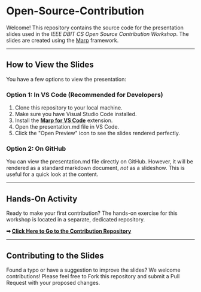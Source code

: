 # Open-Source-Contribution

Welcome! This repository contains the source code for the presentation slides used in the *IEEE DBIT CS Open Source Contribution Workshop*. The slides are created using the [Marp](https://marp.app/) framework.

---

## How to View the Slides

You have a few options to view the presentation:

### Option 1: In VS Code (Recommended for Developers)

1.  Clone this repository to your local machine.
2.  Make sure you have Visual Studio Code installed.
3.  Install the **[Marp for VS Code](https://marketplace.visualstudio.com/items?itemName=marp-team.marp-vscode)** extension.
4.  Open the presentation.md file in VS Code.
5.  Click the "Open Preview" icon to see the slides rendered perfectly.

### Option 2: On GitHub

You can view the presentation.md file directly on GitHub. However, it will be rendered as a standard markdown document, *not* as a slideshow. This is useful for a quick look at the content.

---

## Hands-On Activity

Ready to make your first contribution? The hands-on exercise for this workshop is located in a separate, dedicated repository.

**➡ [Click Here to Go to the Contribution Repository](https://github.com/shariyaansari/ieee-dbit-cs-first-contribution)**

---

## Contributing to the Slides

Found a typo or have a suggestion to improve the slides? We welcome contributions! Please feel free to Fork this repository and submit a Pull Request with your proposed changes.